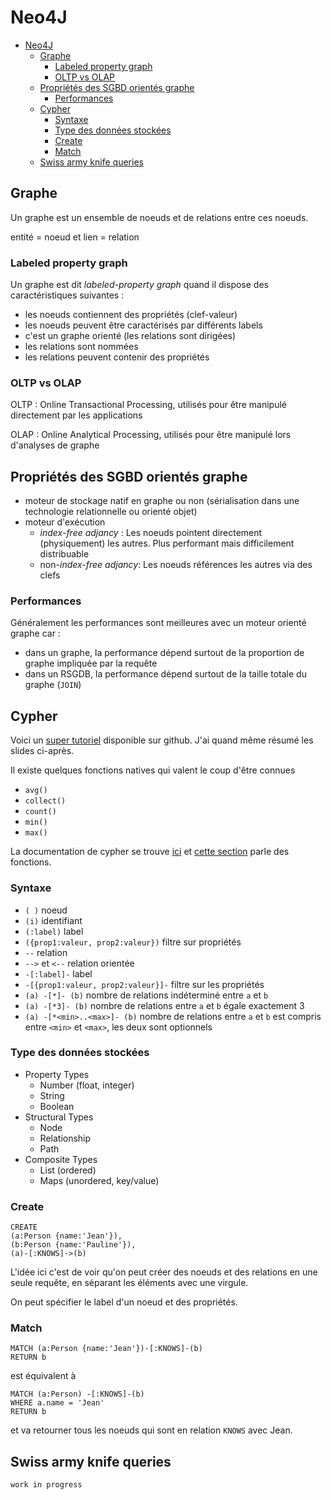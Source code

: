 # Neo4J

- [Neo4J](#neo4j)
  - [Graphe](#graphe)
    - [Labeled property graph](#labeled-property-graph)
    - [OLTP vs OLAP](#oltp-vs-olap)
  - [Propriétés des SGBD orientés graphe](#propri%c3%a9t%c3%a9s-des-sgbd-orient%c3%a9s-graphe)
    - [Performances](#performances)
  - [Cypher](#cypher)
    - [Syntaxe](#syntaxe)
    - [Type des données stockées](#type-des-donn%c3%a9es-stock%c3%a9es)
    - [Create](#create)
    - [Match](#match)
  - [Swiss army knife queries](#swiss-army-knife-queries)

## Graphe

Un graphe est un ensemble de noeuds et de relations entre ces noeuds.

entité = noeud et lien = relation

### Labeled property graph

Un graphe est dit _labeled-property graph_ quand il dispose des caractéristiques suivantes :

- les noeuds contiennent des propriétés (clef-valeur)
- les noeuds peuvent être caractérisés par différents labels
- c'est un graphe orienté (les relations sont dirigées)
- les relations sont nommées
- les relations peuvent contenir des propriétés

### OLTP vs OLAP <!-- test -->

OLTP : Online Transactional Processing, utilisés pour être manipulé directement par les applications

OLAP : Online Analytical Processing, utilisés pour être manipulé lors d'analyses de graphe

## Propriétés des SGBD orientés graphe

- moteur de stockage natif en graphe ou non (sérialisation dans une technologie relationnelle ou orienté objet)
- moteur d'exécution
  - _index-free adjancy_ : Les noeuds pointent directement (physiquement) les autres. Plus performant mais difficilement distribuable
  - non-_index-free adjancy_: Les noeuds références les autres via des clefs

### Performances

Généralement les performances sont meilleures avec un moteur orienté graphe car :

- dans un graphe, la performance dépend surtout de la proportion de graphe impliquée par la requête
- dans un RSGDB, la performance dépend surtout de la taille totale du graphe (`JOIN`)

## Cypher

Voici un [super tutoriel](https://github.com/adambard/learnxinyminutes-docs/blob/master/cypher.html.markdown) disponible sur github. J'ai quand même résumé les slides ci-après.

Il existe quelques fonctions natives qui valent le coup d'être connues

- `avg()`
- `collect()`
- `count()`
- `min()`
- `max()`

La documentation de cypher se trouve [ici](https://neo4j.com/docs/cypher-manual/current/) et [cette section](https://neo4j.com/docs/cypher-manual/current/functions/) parle des fonctions.

### Syntaxe

- `( )` noeud
- `(i)` identifiant
- `(:label)` label
- `({prop1:valeur, prop2:valeur})` filtre sur propriétés
- `--` relation
- `-->` et `<--` relation orientée
- `-[:label]-` label
- `-[{prop1:valeur, prop2:valeur}]-` filtre sur les propriétés
- `(a) -[*]- (b)` nombre de relations indéterminé entre `a` et `b`
- `(a) -[*3]- (b)` nombre de relations entre `a` et `b` égale exactement 3
- `(a) -[*<min>..<max>]- (b)` nombre de relations entre `a` et `b` est compris entre `<min>` et `<max>`, les deux sont optionnels

### Type des données stockées

- Property Types
  - Number (float, integer)
  - String
  - Boolean
- Structural Types
  - Node
  - Relationship
  - Path
- Composite Types
  - List (ordered)
  - Maps (unordered, key/value)

### Create

```cypher
CREATE
(a:Person {name:'Jean'}),
(b:Person {name:'Pauline'}),
(a)-[:KNOWS]->(b)
```

L'idée ici c'est de voir qu'on peut créer des noeuds et des relations en une seule requête, en séparant les éléments avec une virgule.

On peut spécifier le label d'un noeud et des propriétés.

### Match

```cypher
MATCH (a:Person {name:'Jean'})-[:KNOWS]-(b)
RETURN b
```

est équivalent à

```cypher
MATCH (a:Person) -[:KNOWS]-(b)
WHERE a.name = 'Jean'
RETURN b
```

et va retourner tous les noeuds qui sont en relation `KNOWS` avec Jean.

## Swiss army knife queries

```cypher
work in progress
```
